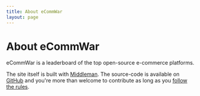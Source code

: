 ```yaml
---
title: About eCommWar
layout: page
---
```


# About eCommWar

eCommWar is a leaderboard of the top open-source e-commerce platforms.

The site itself is built with [Middleman](http://middlemanapp.com/). The source-code is available on [GitHub](https://github.com/eCommWar/eCommWar) and you're more than welcome to contribute as long as you [follow the rules](/rules.html).
